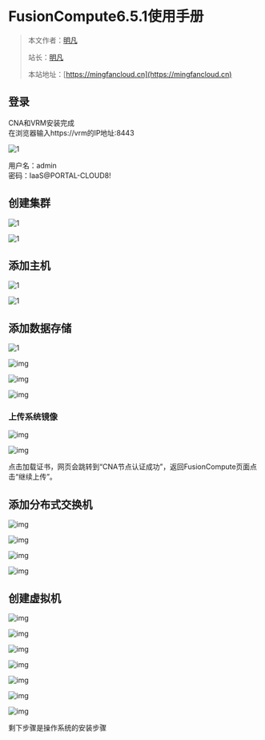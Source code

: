 # FusionCompute6.5.1使用手册

> 本文作者：[明凡]()
>
> 站长：[明凡]()
>
> 本站地址：[https://mingfancloud.cn](https://mingfancloud.cn)

## 登录

CNA和VRM安装完成  
在浏览器输入https://vrm的IP地址:8443

![1](https://mingfanweb-img.obs.cn-north-4.myhuaweicloud.com/University-studies/cloud-computing/DesktopCloudTechnology/FusionCompute6.5.1UserManual/202403311012028.png)

用户名：admin  
密码：IaaS@PORTAL-CLOUD8!

## 创建集群

![1](https://mingfanweb-img.obs.cn-north-4.myhuaweicloud.com/University-studies/cloud-computing/DesktopCloudTechnology/FusionCompute6.5.1UserManual/202403311014912.png)

![1](https://mingfanweb-img.obs.cn-north-4.myhuaweicloud.com/University-studies/cloud-computing/DesktopCloudTechnology/FusionCompute6.5.1UserManual/202403311014754.png)

## 添加主机

![1](https://mingfanweb-img.obs.cn-north-4.myhuaweicloud.com/University-studies/cloud-computing/DesktopCloudTechnology/FusionCompute6.5.1UserManual/202403311015099.png)

![1](https://mingfanweb-img.obs.cn-north-4.myhuaweicloud.com/University-studies/cloud-computing/DesktopCloudTechnology/FusionCompute6.5.1UserManual/202403311015345.png)

## 添加数据存储

![1](https://mingfanweb-img.obs.cn-north-4.myhuaweicloud.com/University-studies/cloud-computing/DesktopCloudTechnology/FusionCompute6.5.1UserManual/202403311016480.png)

![img](https://mingfanweb-img.obs.cn-north-4.myhuaweicloud.com/University-studies/cloud-computing/DesktopCloudTechnology/FusionCompute6.5.1UserManual/202403311017624.png)

![img](https://mingfanweb-img.obs.cn-north-4.myhuaweicloud.com/University-studies/cloud-computing/DesktopCloudTechnology/FusionCompute6.5.1UserManual/202403311017731.png)

![img](https://mingfanweb-img.obs.cn-north-4.myhuaweicloud.com/University-studies/cloud-computing/DesktopCloudTechnology/FusionCompute6.5.1UserManual/202403311017797.png)

### 上传系统镜像

![img](https://mingfanweb-img.obs.cn-north-4.myhuaweicloud.com/University-studies/cloud-computing/DesktopCloudTechnology/FusionCompute6.5.1UserManual/202403311018758.png)

![img](https://mingfanweb-img.obs.cn-north-4.myhuaweicloud.com/University-studies/cloud-computing/DesktopCloudTechnology/FusionCompute6.5.1UserManual/202403311018330.png)

点击加载证书，网页会跳转到“CNA节点认证成功”，返回FusionCompute页面点击“继续上传”。

## 添加分布式交换机

![img](https://mingfanweb-img.obs.cn-north-4.myhuaweicloud.com/University-studies/cloud-computing/DesktopCloudTechnology/FusionCompute6.5.1UserManual/202403311019810.png)

![img](https://mingfanweb-img.obs.cn-north-4.myhuaweicloud.com/University-studies/cloud-computing/DesktopCloudTechnology/FusionCompute6.5.1UserManual/202403311019718.png)

![img](https://mingfanweb-img.obs.cn-north-4.myhuaweicloud.com/University-studies/cloud-computing/DesktopCloudTechnology/FusionCompute6.5.1UserManual/202403311019157.png)

![img](https://mingfanweb-img.obs.cn-north-4.myhuaweicloud.com/University-studies/cloud-computing/DesktopCloudTechnology/FusionCompute6.5.1UserManual/202403311020659.png)

## 创建虚拟机

![img](https://mingfanweb-img.obs.cn-north-4.myhuaweicloud.com/University-studies/cloud-computing/DesktopCloudTechnology/FusionCompute6.5.1UserManual/202403311020022.png)

![img](https://mingfanweb-img.obs.cn-north-4.myhuaweicloud.com/University-studies/cloud-computing/DesktopCloudTechnology/FusionCompute6.5.1UserManual/202403311020751.png)

![img](https://mingfanweb-img.obs.cn-north-4.myhuaweicloud.com/University-studies/cloud-computing/DesktopCloudTechnology/FusionCompute6.5.1UserManual/202403311021714.png)

![img](https://mingfanweb-img.obs.cn-north-4.myhuaweicloud.com/University-studies/cloud-computing/DesktopCloudTechnology/FusionCompute6.5.1UserManual/202403311021138.png)

![img](https://mingfanweb-img.obs.cn-north-4.myhuaweicloud.com/University-studies/cloud-computing/DesktopCloudTechnology/FusionCompute6.5.1UserManual/202403311021020.png)

![img](https://mingfanweb-img.obs.cn-north-4.myhuaweicloud.com/University-studies/cloud-computing/DesktopCloudTechnology/FusionCompute6.5.1UserManual/202403311021933.png)

![img](https://mingfanweb-img.obs.cn-north-4.myhuaweicloud.com/University-studies/cloud-computing/DesktopCloudTechnology/FusionCompute6.5.1UserManual/202403311021485.png)


剩下步骤是操作系统的安装步骤






